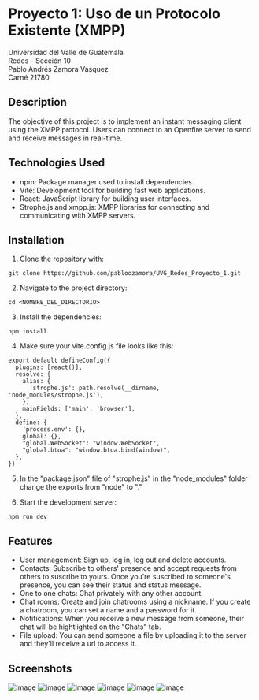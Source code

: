 # Proyecto 1: Uso de un Protocolo Existente (XMPP)

Universidad del Valle de Guatemala<br>
Redes - Sección 10<br>
Pablo Andrés Zamora Vásquez<br>
Carné 21780<br>

## Description
The objective of this project is to implement an instant messaging client using the XMPP protocol. Users can connect to an Openfire server to send and receive messages in real-time.

## Technologies Used
- npm: Package manager used to install dependencies.
- Vite: Development tool for building fast web applications.
- React: JavaScript library for building user interfaces.
- Strophe.js and xmpp.js: XMPP libraries for connecting and communicating with XMPP servers.

## Installation

1. Clone the repository with:
```
git clone https://github.com/pabloozamora/UVG_Redes_Proyecto_1.git
```

2. Navigate to the project directory:
```
cd <NOMBRE_DEL_DIRECTORIO>
```

3. Install the dependencies:
```
npm install
```

4. Make sure your vite.config.js file looks like this:

```
export default defineConfig({
  plugins: [react()],
  resolve: {
    alias: {
      'strophe.js': path.resolve(__dirname, 'node_modules/strophe.js'),
    },
    mainFields: ['main', 'browser'],
  },
  define: {
    'process.env': {},
    global: {},
    "global.WebSocket": "window.WebSocket",
    "global.btoa": "window.btoa.bind(window)",
  },
})
```

5. In the "package.json" file of "strophe.js" in the "node_modules" folder change the exports from "node" to "."

6. Start the development server:
```
npm run dev
```

## Features
- User management: Sign up, log in, log out and delete accounts.
- Contacts: Subscribe to others' presence and accept requests from others to suscribe to yours. Once you're suscribed to someone's presence, you can see their status and status message.
- One to one chats: Chat privately with any other account.
- Chat rooms: Create and join chatrooms using a nickname. If you create a chatroom, you can set a name and a password for it.
- Notifications: When you receive a new message from someone, their chat will be hightlighted on the "Chats" tab.
- File upload: You can send someone a file by uploading it to the server and they'll receive a url to access it.

## Screenshots
![image](https://github.com/user-attachments/assets/abeca790-22e1-431a-828c-db0154182f74)
![image](https://github.com/user-attachments/assets/e640e272-c408-4cf3-9ec9-fd71a03347d2)
![image](https://github.com/user-attachments/assets/d4600952-5916-4273-91b7-e7e63e5baff3)
![image](https://github.com/user-attachments/assets/cdeaae7e-49b2-4778-be28-b93ee85c507f)
![image](https://github.com/user-attachments/assets/b35e300f-73d1-4f4b-a89a-705c69bd4b58)
![image](https://github.com/user-attachments/assets/3e9842ef-e29d-4fea-be8a-fd209d78db82)






